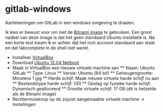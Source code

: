 gitlab-windows
==============

Aantekeningen om GitLab in een windows omgeving te draaien.

Ik kies er bewust voor om niet de [Bitnami image](https://bitnami.com/stack/gitlab) te gebruiken. Een groot nadeel van deze image is dat het geen standaard Ubuntu installatie is. Na een korte test kwam ik er achter dat het root account standaard aan staat en dat tabcomplete in de shell niet werkt.

* Installeer [VirtualBox](https://www.virtualbox.org/wiki/Downloads)
* Download [Ubuntu 12.04 Netboot](http://nl.archive.ubuntu.com/ubuntu/dists/precise-updates/main/installer-amd64/current/images/netboot/mini.iso)
* Maak in VirtualBox een nieuwe virtuele machine aan
** Naam: Ubuntu GitLab
** Type: Linux
** Versie: Ubuntu (64 bit)
** Geheugengrootte: Minstens 1 gig
** Harde schijf: Maak nieuwe virtuele harde schijf nu aan
** Bestandstype harde schijf: VDI
** Opslag op fysieke harde schijf: Dynamisch gealloceerd
** Grootte virtuele schijf: 17 GB (dit is hetzelde als de Bitnami image)
* Rechtermuisknop op de zojuist aangemaakte virtuele machine -> Instellingen
